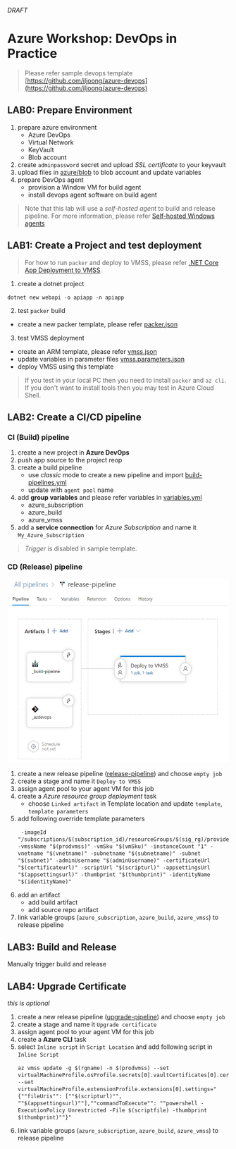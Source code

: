 _DRAFT_

# Azure Workshop: DevOps in Practice

> Please refer sample devops template [https://github.com/iljoong/azure-devops](https://github.com/iljoong/azure-devops)

## LAB0: Prepare Environment

1. prepare azure environment
    - Azure DevOps
    - Virtual Network
    - KeyVault
    - Blob account
2. create `adminpassword` secret and upload _SSL certificate_ to your keyvault 
3. upload files in [azure/blob](https://github.com/iljoong/azure-devops/tree/master/azure/blob) to blob account and update variables
4. prepare DevOps agent
    - provision a Window VM for build agent
    - install devops agent software on build agent

> Note that this lab will use a _self-hosted agent_ to build and release pipeline. For more information, please refer [Self-hosted Windows agents](https://docs.microsoft.com/en-us/azure/devops/pipelines/agents/v2-windows?view=azure-devops)

## LAB1: Create a Project and test deployment

> For how to run `packer` and deploy to VMSS, please refer [.NET Core App Deployment to VMSS](https://github.com/iljoong/dotnet-vmss).

1. create a dotnet project

```
dotnet new webapi -o apiapp -n apiapp
```

2. test `packer` build

- create a new packer template, please refer [packer.json](https://github.com/iljoong/azure-devops/blob/master/packer/packer.json)

3. test VMSS deployment

- create an ARM template, please refer [vmss.json](https://github.com/iljoong/azure-devops/blob/master/template/vmss.json)
- update variables in parameter files [vmss.parameters.json](https://github.com/iljoong/azure-devops/blob/master/template/vmss.parameters.json)
- deploy VMSS using this template

> If you test in your local PC then you need to install `packer` and `az cli`. If you don't want to install tools then you may test in Azure Cloud Shell. 

## LAB2: Create a CI/CD pipeline

### CI (Build) pipeline

1. create a new project in __Azure DevOps__
2. push app source to the project reop
3. create a build pipeline
    - use _classic_ mode to create a new pipeline and import [build-pipelines.yml](https://github.com/iljoong/azure-devops/blob/master/build-pipelines.yml)
    - update with `agent pool` name
4. add __group variables__ and please refer variables in [variables.yml](https://github.com/iljoong/azure-devops/blob/master/variables.yml)
    - azure_subscription
    - azure_build
    - azure_vmss
5. add a __service connection__ for _Azure Subscription_ and name it `My_Azure_Subscription`

> _Trigger_ is disabled in sample template.

### CD (Release) pipeline

![Release Pipeline](./release-pipeline.png)

1. create a new release pipeline ([release-pipeline](https://github.com/iljoong/azure-devops/blob/master/azure/release_sample/release-pipelines.yml)) and choose `empty job`
2. create a stage and name it `Deploy to VMSS`
3. assign agent pool to your agent VM for this job
4. create a _Azure resource group deployment_ task
    - choose `Linked artifact` in Template location and update `template`, `template parameters`
5. add following override template parameters
   ```
    -imageId "/subscriptions/$(subscription_id)/resourceGroups/$(sig_rg)/providers/Microsoft.Compute/galleries/$(sig_name)/images/$(sig_prefix)-$(Build.BuildId)/versions/1.0.$(Build.BuildId)" -vmssName "$(prodvmss)" -vmSku "$(vmSku)" -instanceCount "1" -vnetname "$(vnetname)" -subnetname "$(subnetname)" -subnet "$(subnet)" -adminUsername "$(adminUsername)" -certificateUrl "$(certificateurl)" -scriptUrl "$(scripturl)" -appsettingsUrl "$(appsettingsurl)" -thumbprint "$(thumbprint)" -identityName "$(identityName)"
   ```
6. add an artifact
    - add build artifact
    - add source repo artifact
7. link variable groups (`azure_subscription`, `azure_build`, `azure_vmss`) to release pipeline

## LAB3: Build and Release

Manually trigger build and release

## LAB4: Upgrade Certificate

_this is optional_

1. create a new release pipeline ([upgrade-pipeline](https://github.com/iljoong/azure-devops/blob/master/azure/release_sample/upgrade-pipelines.yml)) and choose `empty job`
2. create a stage and name it `Upgrade certificate`
3. assign agent pool to your agent VM for this job
4. create a __Azure CLI__ task
5. select `Inline script` in `Script Location` and add following script in `Inline Script`
   ```
   az vmss update -g $(rgname) -n $(prodvmss) --set virtualMachineProfile.osProfile.secrets[0].vaultCertificates[0].certificateUrl="$(certificateurl)" --set virtualMachineProfile.extensionProfile.extensions[0].settings="{""fileUris"": [""$(scripturl)"", ""$(appsettingsurl)""],""commandToExecute"": ""powershell -ExecutionPolicy Unrestricted -File $(scriptfile) -thumbprint $(thumbprint)""}"
   ```
6. link variable groups (`azure_subscription`, `azure_build`, `azure_vmss`) to release pipeline

